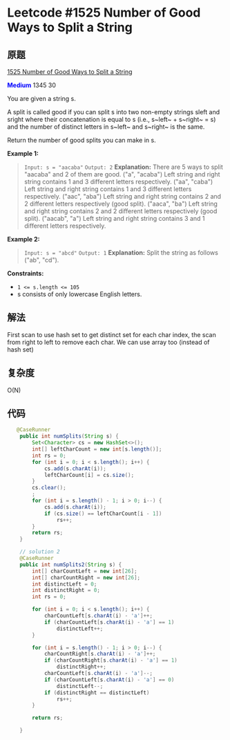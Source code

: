 # Leetcode #1525 Number of Good Ways to Split a String

## 原题

[1525 Number of Good Ways to Split a String](https://leetcode.com/problems/number-of-good-ways-to-split-a-string/)

**<span style="color:blue">Medium</span>** 1345 30

You are given a string s.

A split is called good if you can split s into two non-empty strings sleft and sright where their concatenation is equal to s (i.e., s~left~ + s~right~ = s) and the number of distinct letters in s~left~ and s~right~ is the same.

Return the number of good splits you can make in s.

**Example 1:**

> `Input: s = "aacaba"`
`Output: 2`
**Explanation:** There are 5 ways to split "aacaba" and 2 of them are good. 
("a", "acaba") Left string and right string contains 1 and 3 different letters respectively.
("aa", "caba") Left string and right string contains 1 and 3 different letters respectively.
("aac", "aba") Left string and right string contains 2 and 2 different letters respectively (good split).
("aaca", "ba") Left string and right string contains 2 and 2 different letters respectively (good split).
("aacab", "a") Left string and right string contains 3 and 1 different letters respectively.

**Example 2:**

> `Input: s = "abcd"`
`Output: 1`
**Explanation:** Split the string as follows ("ab", "cd").

**Constraints:**

* `1 <= s.length <= 105`
* s consists of only lowercase English letters.

## 解法

First scan to use hash set to get distinct set for each char index, the scan from right to left to remove each char.
We can use array too (instead of hash set)

## 复杂度

O(N)

## 代码


```Java
   @CaseRunner
    public int numSplits(String s) {
        Set<Character> cs = new HashSet<>();
        int[] leftCharCount = new int[s.length()];
        int rs = 0;
        for (int i = 0; i < s.length(); i++) {
            cs.add(s.charAt(i));
            leftCharCount[i] = cs.size();
        }
        cs.clear();
        ;
        for (int i = s.length() - 1; i > 0; i--) {
            cs.add(s.charAt(i));
            if (cs.size() == leftCharCount[i - 1])
                rs++;
        }
        return rs;
    }

    // solution 2
    @CaseRunner
    public int numSplits2(String s) {
        int[] charCountLeft = new int[26];
        int[] charCountRight = new int[26];
        int distinctLeft = 0;
        int distinctRight = 0;
        int rs = 0;

        for (int i = 0; i < s.length(); i++) {
            charCountLeft[s.charAt(i) - 'a']++;
            if (charCountLeft[s.charAt(i) - 'a'] == 1)
                distinctLeft++;
        }

        for (int i = s.length() - 1; i > 0; i--) {
            charCountRight[s.charAt(i) - 'a']++;
            if (charCountRight[s.charAt(i) - 'a'] == 1)
                distinctRight++;
            charCountLeft[s.charAt(i) - 'a']--;
            if (charCountLeft[s.charAt(i) - 'a'] == 0)
                distinctLeft--;
            if (distinctRight == distinctLeft)
                rs++;
        }

        return rs;

    }


```
